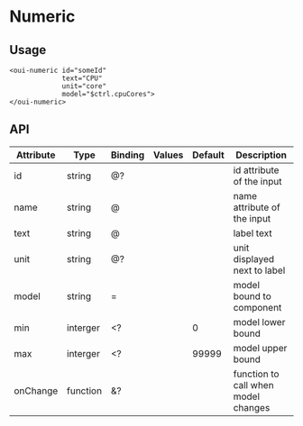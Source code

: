 # Numeric

<component-status cx-design="complete" ux="prototype"></component-status>

## Usage

```html:preview
<oui-numeric id="someId"
             text="CPU"
             unit="core"
             model="$ctrl.cpuCores">
</oui-numeric>
```

## API

| Attribute     | Type     | Binding | Values              | Default | Description                         |
| ----          | ----     | ----    | ----                | ----    | ----                                |
| id            | string   | @?      |                     |         | id attribute of the input           |
| name          | string   | @       |                     |         | name attribute of the input         |
| text          | string   | @       |                     |         | label text                          |
| unit          | string   | @?      |                     |         | unit displayed next to label        |
| model         | string   | =       |                     |         | model bound to component            |
| min           | interger | <?      |                     | 0       | model lower bound                   |
| max           | interger | <?      |                     | 99999   | model upper bound                   |
| onChange      | function | &?      |                     |         | function to call when model changes |
